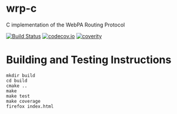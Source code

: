 # wrp-c

C implementation of the WebPA Routing Protocol

[![Build Status](https://travis-ci.org/Comcast/wrp-c.svg?branch=master)](https://travis-ci.org/Comcast/wrp-c) [![codecov.io](http://codecov.io/github/Comcast/wrp-c/coverage.svg?branch=master)](http://codecov.io/github/Comcast/wrp-c?branch=master)
[![coverity](https://img.shields.io/coverity/scan/9029.svg)](https://scan.coverity.com/projects/wrp-c)

# Building and Testing Instructions

```
mkdir build
cd build
cmake ..
make
make test
make coverage
firefox index.html

